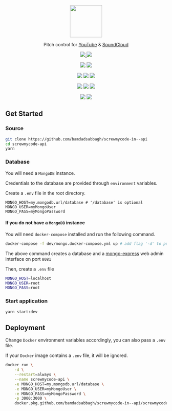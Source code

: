 <!--suppress HtmlDeprecatedAttribute, HtmlRequiredAltAttribute -->

<p align=center>
    <a href="https://api.screwmycode.in/">
        <img width=100 src="https://raw.githubusercontent.com/bamdadsabbagh/screwmycode-in--www/master/public/icons/SCRW_KSET.svg">
    </a>
</p>

<p align=center>
    Pitch control for <a href="https://www.youtube.com/">YouTube</a> & <a href="https://soundcloud.com/">SoundCloud</a>
</p>

<p align=center>
    <a href="https://github.com/bamdadsabbagh/screwmycode-in--api">
        <img src="https://img.shields.io/github/stars/bamdadsabbagh/screwmycode-in--api?label=git">
    </a>
    <img src="https://img.shields.io/github/license/bamdadsabbagh/screwmycode-in--api">
</p>

<p align=center>
    <img src="https://img.shields.io/github/languages/count/bamdadsabbagh/screwmycode-in--api">
    <img src="https://img.shields.io/github/languages/top/bamdadsabbagh/screwmycode-in--api">
</p>

<p align=center>
    <img src="https://img.shields.io/github/v/release/bamdadsabbagh/screwmycode-in--api">
    <img src="https://api.codeclimate.com/v1/badges/9d8331cec24be05155cc/maintainability">
    <img src="https://codecov.io/gh/bamdadsabbagh/screwmycode-in--api/branch/master/graph/badge.svg?token=UOD356LWLX">
</p>

<p align=center>
    <img src="https://img.shields.io/david/bamdadsabbagh/screwmycode-in--api">
    <img src="https://img.shields.io/david/dev/bamdadsabbagh/screwmycode-in--api">
    <img src="https://img.shields.io/snyk/vulnerabilities/github/bamdadsabbagh/screwmycode-in--api">
</p>

<p align=center>
    <img src="https://img.shields.io/badge/ci-github--actions-yellowgreen">
    <img src="https://img.shields.io/badge/cd-docker-yellowgreen">
</p>

## Get Started

### Source

```bash
git clone https://github.com/bamdadsabbagh/screwmycode-in--api
cd screwmycode-api
yarn
```

### Database

You will need a `MongoDB` instance.

Credentials to the database are provided through `environment` variables.

Create a `.env` file in the root directory.

```dotenv
MONGO_HOST=my.mongodb.url/database # '/database' is optional
MONGO_USER=myMongoUser
MONGO_PASS=myMongoPassword
```

#### If you do not have a `MongoDB` instance

You will need `docker-compose` installed and run the following command.

```bash
docker-compose -f dev/mongo.docker-compose.yml up # add flag '-d' to put in background
```

The above command creates a database and a [mongo-express](https://github.com/mongo-express/mongo-express) web admin
interface on port `8081`

Then, create a `.env` file

```bash
MONGO_HOST=localhost
MONGO_USER=root
MONGO_PASS=root
```

### Start application

```bash
yarn start:dev
```

## Deployment

Change `Docker` environment variables accordingly, you can also pass a `.env` file.

If your `Docker` image contains a `.env` file, it will be ignored.

```bash
docker run \
    -d \
    --restart=always \
    --name screwmycode-api \
    -e MONGO_HOST=my.mongodb.url/database \
    -e MONGO_USER=myMongoUser \
    -e MONGO_PASS=myMongoPassword \
    -p 3000:3000 \
    docker.pkg.github.com/bamdadsabbagh/screwmycode-in--api/screwmycode-in--api:latest
```
